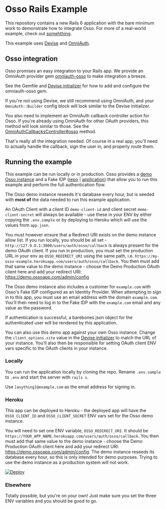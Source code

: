 # Osso Rails Example

This repository contains a new Rails 6 application with the bare minimum work to demonstrate how to integrate Osso. For more of a real-world example, check out [somehthing](something.com).

This example uses [Devise](https://github.com/heartcombo/devise) and [OmniAuth](https://github.com/omniauth/omniauth).

## Osso integration

Osso promises an easy integration to your Rails app. We provide an OmniAuth provider gem [omniauth-osso](https://github.com/enterprise-oss/omniauth-osso) to make integration a breeze.

See the Gemfile and [Devise initializer](https://github.com/enterprise-oss/osso-rails-example/blob/main/config/initializers/devise.rb#L12:L16) for how to add and configure the omniauth-osso gem.

If you're not using Devise, we still recommend using OmniAuth, and your `OmniAuth::Builder` config block will look similar to the Devise initializer.

You also need to implement an OmniAuth callback controller action for Osso. If you're already using OmniAuth for other OAuth providers, this method will look similar to those. See the [OmniAuthCallbacksController#osso](https://github.com/enterprise-oss/osso-rails-example/blob/main/app/controllers/omniauth_callbacks_controller.rb#L3:L7) method.

That's really all the integration needed. Of course in a real app, you'll need to actually handle the callback, sign the user in, and properly route them.

## Running the example

This example can be run locally or in production. Osso provides a [demo Osso instance](https://demo.ossoapp.com) and a Fake IDP ([repo](https://github.com/enterprise-oss/sinatra-ruby-idp) | [application](https://idp-osso.herokuapp.com)) that allow you to run this example and perform the full authentication flow.

The Osso demo instance reseeds it's database every hour, but is seeded with **most of** the data needed to run this example application.

An OAuth Client with a client ID `demo-client-id` and client secret `demo-client-secret` will always be available - use these in your ENV by either copying the `.env.sample` or by deploying to Heroku which will use the values from `app.json`.

You must however ensure that a Redirect URI exists on the demo instance allow list. If you run locally, you should be all set - `http://127.0.0.1:3000/users/auth/osso/callback` is always present for the demo OAuth client. If you run in production, you must set the production URL in your env as `OSSO_REDIRECT_URI` using the same path, i.e. `https://my-osso-example.herokuapp.com/users/auth/osso/callback`. You then must add that same value to the demo instance - choose the Demo Production OAuth client here and add your redirect URI: <https://demo.ossoapp.com/admin/config>

The Osso demo instance also includes a customer for `example.com` with Osso's Fake IDP configured as an Identity Provider. When attempting to sign in to this app, you must use an email address with the domain `example.com`. You'll then need to log in to the Fake IDP with the `example.com` email and any value as the password.

If authentication is successful, a barebones json object for the authenticated user will be rendered by this application.

You can also use this demo app against your own Osso instance. Change the `client_options.site` value in the [Devise initializer](https://github.com/enterprise-oss/osso-rails-example/blob/main/config/initializers/devise.rb#L16) to match the URL of your instance. You'll also then be responsible for setting OAuth client ENV vars specific to the OAuth clients in your instance.

### Locally

You can run the application locally by cloning the repo. Rename `.env.sample` to `.env` and start the server with `rails s`.

Use `[anything]@example.com` as the email address for signing in.

### Heroku

This app can be deployed to Heroku - the deployed app will have the `OSSO_CLIENT_ID` and `OSSO_CLIENT_SECRET` ENV vars set for the Osso demo instance.

You will need to set one ENV variable, `OSSO_REDIRECT_URI`. It should be `https://YOUR_APP_NAME.herokuapp.com/users/auth/osso/callback`. You then must add that same value to the demo instance - choose the Demo Production OAuth client here and add your redirect URI: <https://demo.ossoapp.com/admin/config>. The demo instance reseeds its database every hour, so this is only intended for demo purposes. Trying to use the demo instance as a production system will not work.

[![Deploy](https://www.herokucdn.com/deploy/button.svg)](https://heroku.com/deploy?template=https://github.com/enterprise-oss/osso-rails-example/tree/main)

### Elsewhere

Totally possible, but you're on your own! Just make sure you set the three ENV variables and you should be good to go.
